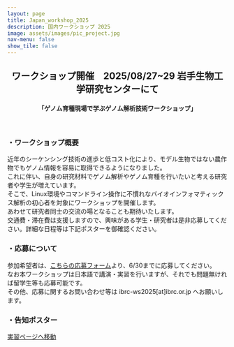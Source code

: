 ```yaml
---
layout: page
title: Japan_workshop_2025
description: 国内ワークショップ 2025
image: assets/images/pic_project.jpg
nav-menu: false
show_tile: false
---
```


<!-- Main -->
<div id="main" class="alt">

<!-- One -->
<section id="one">
	<div class="inner">
		<header class="major">
			<h2>ワークショップ開催　2025/08/27~29 岩手生物工学研究センターにて</h2>
			<h4>「ゲノム育種現場で学ぶゲノム解析技術ワークショップ」</h4>
		</header>
		<!-- Content -->
		<h3 id="content">・ワークショップ概要</h3>
		<p>近年のシーケンシング技術の進歩と低コスト化により、モデル生物ではない農作物でもゲノム情報を容易に取得できるようになりました。<br>これに伴い、自身の研究材料でゲノム解析やゲノム育種を行いたいと考える研究者や学生が増えています。<br>そこで、Linux環境やコマンドライン操作に不慣れなバイオインフォマティックス解析の初心者を対象にワークショップを開催します。<br>あわせて研究者同士の交流の場となることも期待いたします。<br>
		交通費・滞在費は支援しますので、興味がある学生・研究者は是非応募してください。詳細な日程等は下記ポスターを御確認ください。</p>
		<h3 id="content">・応募について</h3>
		<p>参加希望者は、<a href="https://forms.gle/F3EAShtEFmmd9nwG8">こちらの応募フォーム</a>より、6/30までに応募してください。<br>
		なお本ワークショップは日本語で講演・実習を行いますが、それでも問題無ければ留学生等も応募可能です。<br>
		その他、応募に関するお問い合わせ等は ibrc-ws2025[at]ibrc.or.jp へお願いします。</p>
		<h3 id="content">・告知ポスター</h3>
		<span class="image fit"><img src="{% link assets/images/workshop_2025.jpg %}" alt="" /></span>
		<br>
		<a href="https://colab.research.google.com/github/slt666666/NLR_biology_workshop_2024/blob/master/analysis/GenomicPrediction.ipynb">実習ページへ移動</a>
	</div>
</section>
</div>
